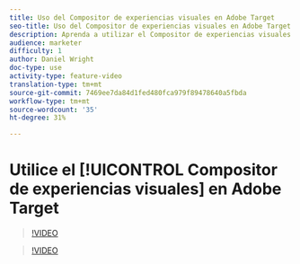 ```yaml
---
title: Uso del Compositor de experiencias visuales en Adobe Target
seo-title: Uso del Compositor de experiencias visuales en Adobe Target
description: Aprenda a utilizar el Compositor de experiencias visuales en Adobe Target.
audience: marketer
difficulty: 1
author: Daniel Wright
doc-type: use
activity-type: feature-video
translation-type: tm+mt
source-git-commit: 7469ee7da84d1fed480fca979f89478640a5fbda
workflow-type: tm+mt
source-wordcount: '35'
ht-degree: 31%

---
```



# Utilice el [!UICONTROL Compositor de experiencias visuales] en Adobe Target

>[!VIDEO](https://video.tv.adobe.com/v/17399/?quality=12)

>[!VIDEO](https://video.tv.adobe.com/v/17401/?quality=12)

